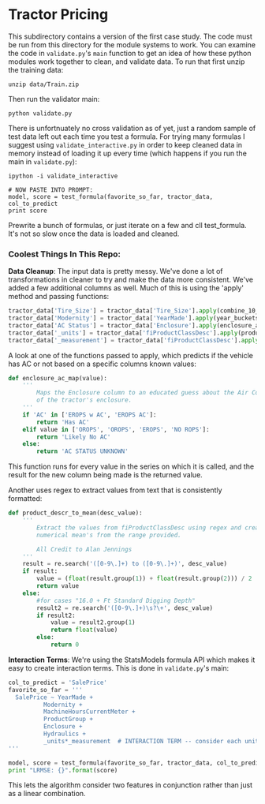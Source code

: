 # Tractor Pricing

This subdirectory contains a version of the first case study. The code must be run from this directory for the module systems to work. You can examine the code in `validate.py`'s `main` function to get an idea of how these python modules work together to clean, and validate data. To run that first unzip the training data:

```
unzip data/Train.zip
```

Then run the validator main:

```
python validate.py
```

There is unfortnuately no cross validation as of yet, just a random sample of test data left out each time you test a formula. For trying many formulas I suggest using `validate_interactive.py` in order to keep cleaned data in memory instead of loading it up every time (which happens if you run the main in `validate.py`):

```
ipython -i validate_interactive

# NOW PASTE INTO PROMPT:
model, score = test_formula(favorite_so_far, tractor_data, col_to_predict
print score
```

Prewrite a bunch of formulas, or just iterate on a few and cll test_formula. It's not so slow once the data is loaded and cleaned.


### Coolest Things In This Repo:

__Data Cleanup__: The input data is pretty messy. We've done a lot of transformations in cleaner to try and make the data more consistent. We've added a few additional columns as well. Much of this is using the 'apply' method and passing functions:

```python
tractor_data['Tire_Size'] = tractor_data['Tire_Size'].apply(combine_10_inch_tire_size)
tractor_data['Modernity'] = tractor_data['YearMade'].apply(year_buckets_cat_map)
tractor_data['AC Status'] = tractor_data['Enclosure'].apply(enclosure_ac_map)
tractor_data['_units'] = tractor_data['fiProductClassDesc'].apply(product_descr_to_units)
tractor_data['_measurement'] = tractor_data['fiProductClassDesc'].apply(product_descr_to_mean)
```

A look at one of the functions passed to apply, which predicts if the vehicle has AC or not based on a specific columns known values:

```python
def enclosure_ac_map(value):
    '''
        Maps the Enclosure column to an educated guess about the Air Conditioning status
        of the tractor's enclosure.
    '''
    if 'AC' in ['EROPS w AC', 'EROPS AC']:
        return 'Has AC'
    elif value in ['OROPS', 'OROPS', 'EROPS', 'NO ROPS']:
        return 'Likely No AC'
    else:
        return 'AC STATUS UNKNOWN'
```

This function runs for every value in the series on which it is called, and the result for the new column being made is the returned value.

Another uses regex to extract values from text that is consistently formatted:

```python
def product_descr_to_mean(desc_value):
    '''
        Extract the values from fiProductClassDesc using regex and create
        numerical mean's from the range provided.

        All Credit to Alan Jennings
    '''
    result = re.search('([0-9\.]+) to ([0-9\.]+)', desc_value)
    if result:
        value = (float(result.group(1)) + float(result.group(2))) / 2
        return value
    else:
        #for cases "16.0 + Ft Standard Digging Depth"
        result2 = re.search('([0-9\.]+)\s?\+', desc_value)
        if result2:
            value = result2.group(1)
            return float(value)
        else:
            return 0
```

__Interaction Terms__: We're using the StatsModels formula API which makes it easy to create interaction terms. This is done in `validate.py`'s main:

```python
col_to_predict = 'SalePrice'
favorite_so_far = '''
  SalePrice ~ YearMade +
          Modernity +
          MachineHoursCurrentMeter +
          ProductGroup +
          Enclosure +
          Hydraulics +
          _units*_measurement  # INTERACTION TERM -- consider each units/measurements combo individually
'''

model, score = test_formula(favorite_so_far, tractor_data, col_to_predict)
print "LRMSE: {}".format(score)
```

This lets the algorithm consider two features in conjunction rather than just as a linear combination.
